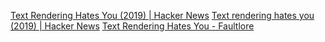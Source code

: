 
[Text Rendering Hates You (2019) | Hacker News](https://news.ycombinator.com/item?id=30330144)
[Text rendering hates you (2019) | Hacker News](https://news.ycombinator.com/item?id=36478892)
[Text Rendering Hates You - Faultlore](https://faultlore.com/blah/text-hates-you/)
